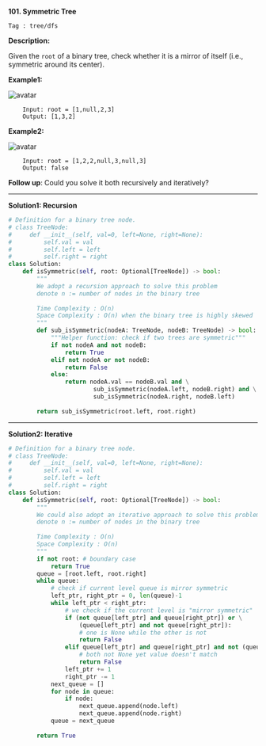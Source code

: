 **101. Symmetric Tree**

```Tag : tree/dfs```

**Description:**

Given the ```root``` of a binary tree, check whether it is a mirror of itself (i.e., symmetric around its center).

**Example1:**

![avatar](Fig/101-E1.jpg)

		Input: root = [1,null,2,3]
		Output: [1,3,2]

**Example2:**
		
![avatar](Fig/101-E2.jpg)

		Input: root = [1,2,2,null,3,null,3]
		Output: false

**Follow up**: Could you solve it both recursively and iteratively?

-----------

**Solution1: Recursion**

```python
# Definition for a binary tree node.
# class TreeNode:
#     def __init__(self, val=0, left=None, right=None):
#         self.val = val
#         self.left = left
#         self.right = right
class Solution:
    def isSymmetric(self, root: Optional[TreeNode]) -> bool:
        """
        We adopt a recursion approach to solve this problem   
        denote n := number of nodes in the binary tree
        
        Time Complexity : O(n)
        Space Complexity : O(n) when the binary tree is highly skewed
        """
        def sub_isSymmetric(nodeA: TreeNode, nodeB: TreeNode) -> bool:
            """Helper function: check if two trees are symmetric"""
            if not nodeA and not nodeB:
                return True
            elif not nodeA or not nodeB:
                return False
            else:
                return nodeA.val == nodeB.val and \
                        sub_isSymmetric(nodeA.left, nodeB.right) and \
                        sub_isSymmetric(nodeA.right, nodeB.left)
        
        return sub_isSymmetric(root.left, root.right)
```

-----------

**Solution2: Iterative**

```python
# Definition for a binary tree node.
# class TreeNode:
#     def __init__(self, val=0, left=None, right=None):
#         self.val = val
#         self.left = left
#         self.right = right
class Solution:
    def isSymmetric(self, root: Optional[TreeNode]) -> bool:
        """
        We could also adopt an iterative approach to solve this problem using BFS 
        denote n := number of nodes in the binary tree
        
        Time Complexity : O(n)
        Space Complexity : O(n)
        """
        if not root: # boundary case
            return True
        queue = [root.left, root.right]
        while queue:
            # check if current level queue is mirror symmetric
            left_ptr, right_ptr = 0, len(queue)-1
            while left_ptr < right_ptr:
                # we check if the current level is "mirror symmetric"
                if (not queue[left_ptr] and queue[right_ptr]) or \
                    (queue[left_ptr] and not queue[right_ptr]):
                    # one is None while the other is not
                    return False   
                elif queue[left_ptr] and queue[right_ptr] and not (queue[left_ptr].val == queue[right_ptr].val):
                    # both not None yet value doesn't match
                    return False
                left_ptr += 1
                right_ptr -= 1
            next_queue = []
            for node in queue:
                if node:
                    next_queue.append(node.left)
                    next_queue.append(node.right)
            queue = next_queue
            
        return True
```
